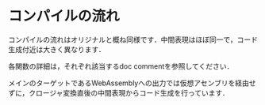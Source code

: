 # コンパイルの流れ

コンパイルの流れはオリジナルと概ね同様です．中間表現はほぼ同一で，コード生成付近は大きく異なります．

各関数の詳細は，それぞれ該当するdoc commentを参照してください．

メインのターゲットであるWebAssemblyへの出力では仮想アセンブリを経由せずに，クロージャ変換直後の中間表現からコード生成を行っています．
